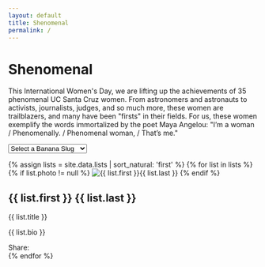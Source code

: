 ```yaml
---
layout: default
title: Shenomenal
permalink: /
---
```


<!-- intro -->
<div class="masonry-wrapper">
  <div class="container align-center">
    <h1 class="title"><strong>She</strong>nomenal</h1>
    <p class="three-fourth">This International Women's Day, we are lifting up the achievements of 35 phenomenal UC Santa Cruz women. From astronomers and astronauts to activists, journalists, judges, and so much more, these women are trailblazers, and many have been "firsts" in their fields. For us, these women exemplify the words immortalized by the poet Maya Angelou: "I’m a woman / Phenomenally. / Phenomenal woman, / That’s me."</p>
    <form>
      <select id="nav" name="nav">
        <option value="">Select a Banana Slug</option>
        {% for list in site.data.lists %}
        <option value="{{ list.last | downcase | replace: ' ', '' | replace: 'é','e' }}">{{ list.first }} {{ list.last }}</option>
        {% endfor %}
      </select>
    </form>
  </div>
  <!-- mansonry container -->
  <div class="masonry">
    {% assign lists = site.data.lists | sort_natural: 'first' %}
    {% for list in lists %}
      <div class="masonry-item {% if list.featured != null %} featured {% endif%}" id="{{ list.last | downcase | replace: ' ', '' | replace: 'é','e' }}">
        {% if list.photo != null %}
          <img src="{{ list.photo }}" alt="{{ list.first }}{{ list.last }}">
        {% endif %}
        <h2>{{ list.first }} {{ list.last }}</h2>
        <p class="affiliation">{{ list.title }}</p>
        <p>{{ list.bio }}</p>
        <div class="share-content">
          Share: <a href="https://twitter.com/intent/tweet?text={{ list.first }}{{ list.last }}: {{ list.bio | truncate: 100 }}&amp;url={{ site.url }}/{{ list.last | downcase | replace: ' ', '' | replace: 'é','e' }}" class="social"><i class="fab fa-twitter"></i></a>  <a href="https://facebook.com/sharer.php?u={{ site.url }}/{{ list.last | downcase | replace: ' ', '' | replace: 'é','e' }}" rel="nofollow" target="_blank" title="Share on Facebook" class="social"><i class="fab fa-facebook-f"></i></a>  <!--<a href="http://www.linkedin.com/shareArticle?mini=true&amp;title={{ list.first }}{{ list.last }} &amp;url=https://women.ucsc.edu%23{{ list.last | downcase | replace: ' ', '' | replace: 'é','e' }}%23" class="social"><i class="fab fa-linkedin"></i></a>-->
        </div>
      </div>
    {% endfor %}
  </div>
  <!-- end mansonry container -->
</div>
<!-- end mansonry-wrapper -->



